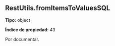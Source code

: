 ## RestUtils.fromItemsToValuesSQL

**Tipo:** object

**Índice de propiedad:** 43

Por documentar.




